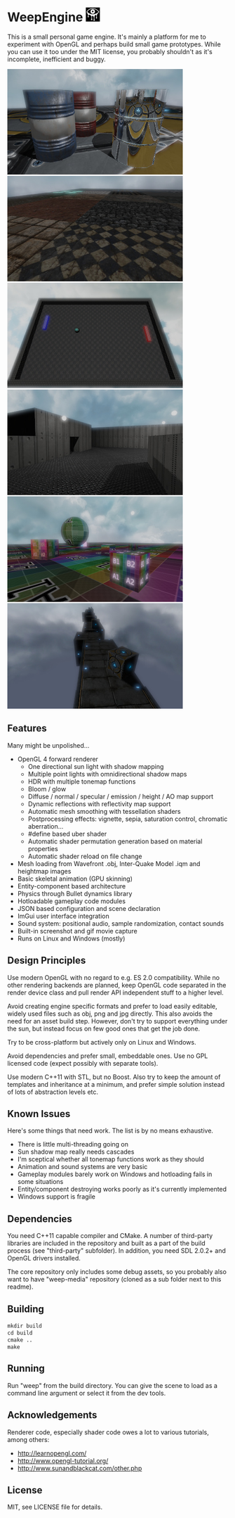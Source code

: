 WeepEngine ![Logo](data/logo/weep-logo-32.png)
==============================================

This is a small personal game engine. It's mainly a platform for me to experiment with OpenGL and perhaps build small game prototypes. While you can use it too under the MIT license, you probably shouldn't as it's incomplete, inefficient and buggy.

![Reflections](docs/pics/shot_1.jpg)
![Materials](docs/pics/shot_2.jpg)  
![Pong](docs/pics/shot_3.jpg)
![Level](docs/pics/shot_4.jpg)  
![Debug](docs/pics/shot_5.jpg)
![Skyrunner](docs/pics/shot_6.jpg)

## Features

Many might be unpolished...

* OpenGL 4 forward renderer
	- One directional sun light with shadow mapping
	- Multiple point lights with omnidirectional shadow maps
	- HDR with multiple tonemap functions
	- Bloom / glow
	- Diffuse / normal / specular / emission / height / AO map support
	- Dynamic reflections with reflectivity map support
	- Automatic mesh smoothing with tessellation shaders
	- Postprocessing effects: vignette, sepia, saturation control, chromatic aberration...
	- #define based uber shader
	- Automatic shader permutation generation based on material properties
	- Automatic shader reload on file change
* Mesh loading from Wavefront .obj, Inter-Quake Model .iqm and heightmap images
* Basic skeletal animation (GPU skinning)
* Entity-component based architecture
* Physics through Bullet dynamics library
* Hotloadable gameplay code modules
* JSON based configuration and scene declaration
* ImGui user interface integration
* Sound system: positional audio, sample randomization, contact sounds
* Built-in screenshot and gif movie capture
* Runs on Linux and Windows (mostly)

## Design Principles

Use modern OpenGL with no regard to e.g. ES 2.0 compatibility. While no other rendering backends are planned, keep OpenGL code separated in the render device class and pull render API independent stuff to a higher level.

Avoid creating engine specific formats and prefer to load easily editable, widely used files such as obj, png and jpg directly. This also avoids the need for an asset build step. However, don't try to support everything under the sun, but instead focus on few good ones that get the job done.

Try to be cross-platform but actively only on Linux and Windows.

Avoid dependencies and prefer small, embeddable ones. Use no GPL licensed code (expect possibly with separate tools).

Use modern C++11 with STL, but no Boost. Also try to keep the amount of templates and inheritance at a minimum, and prefer simple solution instead of lots of abstraction levels etc.

## Known Issues

Here's some things that need work. The list is by no means exhaustive.

* There is little multi-threading going on
* Sun shadow map really needs cascades
* I'm sceptical whether all tonemap functions work as they should
* Animation and sound systems are very basic
* Gameplay modules barely work on Windows and hotloading fails in some situations
* Entity/component destroying works poorly as it's currently implemented
* Windows support is fragile

## Dependencies

You need C++11 capable compiler and CMake. A number of third-party libraries are included in the repository and built as a part of the build process (see "third-party" subfolder). In addition, you need SDL 2.0.2+ and OpenGL drivers installed.

The core repository only includes some debug assets, so you probably also want to have "weep-media" repository (cloned as a sub folder next to this readme).

## Building

	mkdir build
	cd build
	cmake ..
	make

## Running

Run "weep" from the build directory. You can give the scene to load as a command line argument or select it from the dev tools.

## Acknowledgements

Renderer code, especially shader code owes a lot to various tutorials, among others:

* http://learnopengl.com/
* http://www.opengl-tutorial.org/
* http://www.sunandblackcat.com/other.php

## License

MIT, see LICENSE file for details.

